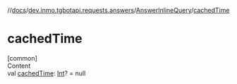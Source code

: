 //[docs](../../../index.md)/[dev.inmo.tgbotapi.requests.answers](../index.md)/[AnswerInlineQuery](index.md)/[cachedTime](cached-time.md)



# cachedTime  
[common]  
Content  
val [cachedTime](cached-time.md): [Int](https://kotlinlang.org/api/latest/jvm/stdlib/kotlin/-int/index.html)? = null  



